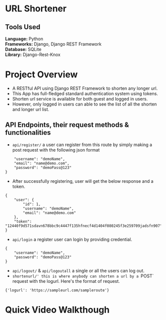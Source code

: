 # URL Shortener

## Tools Used

<b>Language:</b> Python <br>
<b>Frameworks:</b> Django, Django REST Framework <br>
<b>Database:</b> SQLite <br>
<b>Library:</b> Django-Rest-Knox <br>

# Project Overview

* A RESTful API using Django REST Framework to shorten any longer url.
* This App has full-fledged standard authentication system using tokens.
* Shorten url service is available for both guest and logged in users.
* However, only logged in users can able to see the list of all the shorten and longer url list.

## API Endpoints, their request methods & functionalities
* `api/register/` a user can register from this route by simply making a post request with the following json format
```{
    "username": "demoName",
    "email": "name@demo.com",
    "password": "demoPass@123"
}
```
* After successfully registering, user will get the below response and a token.
```
{
    "user": {
        "id": 1,
        "username": "demoName",
        "email": "name@demo.com"
    },
    "token": "12440f9d571sdavn678bbc9c4447f135hfnecf4d1404f080245f3e259709jadsfn907"
}
```
* `api/login` a register user can login by providing credential.
```
{
    "username": "demoName",
    "password": "demoPass@123"
}
```
* `api/logout/` & `api/logoutall` a single or all the users can log out.
* `shortenurl/' this is where anybody can shorten a url by a `POST` request with the logurl. Here's the format of request.
```
{'logurl': 'https://sampleurl.com/sampleroute'}
```

# Quick Video Walkthough
